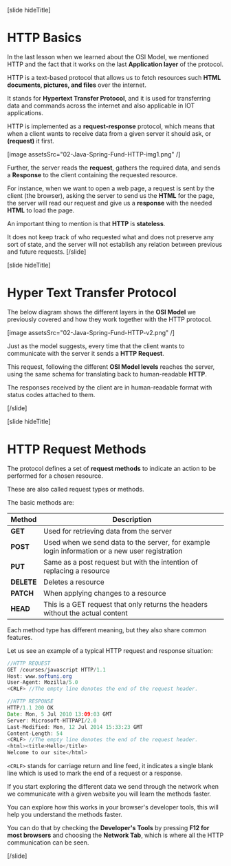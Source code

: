 [slide hideTitle]

# HTTP Basics

In the last lesson when we learned about the OSI Model, we mentioned HTTP and the fact that it works on the last **Application layer** of the protocol. 

HTTP is a text-based protocol that allows us to fetch resources such **HTML documents, pictures, and files** over the internet.

It stands for **Hypertext Transfer Protocol**, and it is used for transferring data and commands across the internet and also applicable in IOT applications.

HTTP is implemented as a **request-response** protocol, which means that when a client wants to receive data from a given server it should ask, or **(request)** it first.

[image assetsSrc="02-Java-Spring-Fund-HTTP-img1.png" /]


Further, the server reads the **request**, gathers the required data, and sends a **Response** to the client containing the requested resource.

For instance, when we want to open a web page, a request is sent by the client (the browser), asking the server to send us the **HTML** for the page, the server will read our request and give us a **response** with the needed **HTML** to load the page.

An important thing to mention is that **HTTP** is **stateless**.

It does not keep track of who requested what and does not preserve any sort of state, and the server will not establish any relation between previous and future requests.
[/slide]

[slide hideTitle]

# Hyper Text Transfer Protocol

The below diagram shows the different layers in the **OSI Model** we previously covered and how they work together with the HTTP protocol. 

[image assetsSrc="02-Java-Spring-Fund-HTTP-v2.png" /]

Just as the model suggests, every time that the client wants to communicate with the server it sends a **HTTP Request**.

This request, following the different **OSI Model levels** reaches the server, using the same schema for translating back to human-readable **HTTP**.

The responses received by the client are in human-readable format with status codes attached to them.

[/slide]

[slide hideTitle]

# HTTP Request Methods

The protocol defines a set of **request methods** to indicate an action to be performed for a chosen resource.

These are also called request types or methods.

The basic methods are:

| **Method** | **Description** |
| --- | --- |
| **GET** | Used for retrieving data from the server |
| **POST** | Used when we send data to the server, for example login information or a new user registration |
| **PUT** | Same as a post request but with the intention of replacing a resource |
| **DELETE** | Deletes a resource |
| **PATCH**  | When applying changes to a resource  |
| **HEAD**  | This is a GET request that only returns the headers without the actual content  |


Each method type has different meaning, but they also share common features.

Let us see an example of a typical HTTP request and response situation:

```java
//HTTP REQUEST
GET /courses/javascript HTTP/1.1​
Host: www.softuni.org
User-Agent: Mozilla/5.0​
<CRLF> //The empty line denotes the end of the request header.

//HTTP RESPONSE
HTTP/1.1 200 OK​
Date: Mon, 5 Jul 2010 13:09:03 GMT​
Server: Microsoft-HTTPAPI/2.0​
Last-Modified: Mon, 12 Jul 2014 15:33:23 GMT​
Content-Length: 54​
<CRLF>​ //The empty line denotes the end of the request header.
<html><title>Hello</title>​
Welcome to our site</html>
```

`<CRLF>` stands for carriage return and line feed, it indicates a single blank line which is used to mark the end of a request or a response.

If you  start exploring the different data we send through the network when we communicate with a given website you will learn the methods faster. 

You can explore how this works in your browser's developer tools, this will help you understand the methods faster.

You can do that by checking the **Developer's Tools** by pressing **F12 for most browsers** and choosing the **Network Tab**, which is where all the HTTP communication can be seen.

[/slide]

